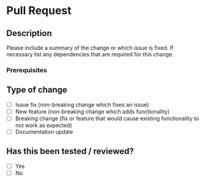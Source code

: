 # Pull Request

## Description

Please include a summary of the change or which issue is fixed. If necessary list any dependencies that are required for this change.



### Prerequisites



## Type of change

- [ ] Issue fix (non-breaking change which fixes an issue)
- [ ] New feature (non-breaking change which adds functionality)
- [ ] Breaking change (fix or feature that would cause existing functionality to not work as expected)
- [ ] Documentation update

## Has this been tested / reviewed?

- [ ] Yes
- [ ] No
